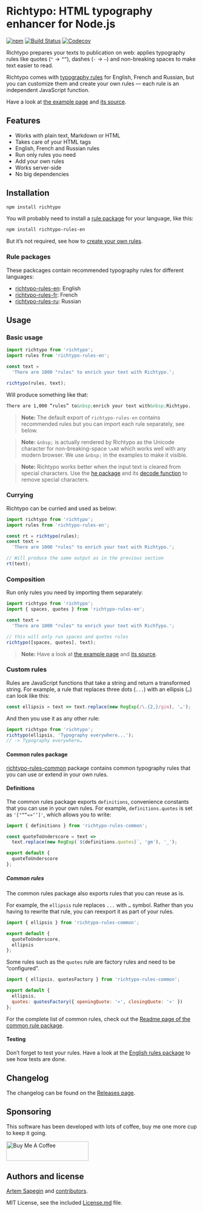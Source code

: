 # Richtypo: HTML typography enhancer for Node.js

[![npm](https://img.shields.io/npm/v/richtypo.svg)](https://www.npmjs.com/package/richtypo) [![Build Status](https://travis-ci.org/sapegin/richtypo.js.svg)](https://travis-ci.org/sapegin/richtypo.js) [![Codecov](https://codecov.io/gh/sapegin/richtypo.js/branch/master/graph/badge.svg)](https://codecov.io/gh/sapegin/richtypo.js)

Richtypo prepares your texts to publication on web: applies typography rules like quotes (`"` → `“”`), dashes (`-` → `—`) and non-breaking spaces to make text easier to read.

Richtypo comes with [typography rules](#rule-packages) for English, French and Russian, but you can customize them and create your own rules — each rule is an independent JavaScript function.

Have a look at [the example page](https://sapegin.github.io/richtypo.js/) and [its source](https://github.com/sapegin/richtypo.js/tree/master/example/src).

## Features

- Works with plain text, Markdown or HTML
- Takes care of your HTML tags
- English, French and Russian rules
- Run only rules you need
- Add your own rules
- Works server-side
- No big dependencies

## Installation

```bash
npm install richtypo
```

You will probably need to install a [rule package](#rule-packages) for your language, like this:

```bash
npm install richtypo-rules-en
```

But it’s not required, see how to [create your own rules](#custom-rules).

### Rule packages

These packcages contain recommended typography rules for different languages:

- [richtypo-rules-en](https://github.com/sapegin/richtypo.js/tree/master/packages/richtypo-rules-en): English
- [richtypo-rules-fr](https://github.com/sapegin/richtypo.js/tree/master/packages/richtypo-rules-fr): French
- [richtypo-rules-ru](https://github.com/sapegin/richtypo.js/tree/master/packages/richtypo-rules-ru): Russian

## Usage

### Basic usage

```javascript
import richtypo from 'richtypo';
import rules from 'richtypo-rules-en';

const text =
  'There are 1000 "rules" to enrich your text with Richtypo.';

richtypo(rules, text);
```

Will produce something like that:

```html
There are 1,000 “rules” to&nbsp;enrich your text with&nbsp;Richtypo.
```

> **Note:** The default export of `richtypo-rules-en` contains recommended rules but you can import each rule separately, see below.

> **Note:** `&nbsp;` is actually rendered by Richtypo as the Unicode character for non-breaking-space `\xA0` which works well with any modern browser. We use `&nbsp;` in the examples to make it visible.

> **Note:** Richtypo works better when the input text is cleared from special characters. Use the [he package](https://github.com/mathiasbynens/he) and its [decode function](https://github.com/mathiasbynens/he#hedecodehtml-options) to remove special characters.

### Currying

Richtypo can be curried and used as below:

```javascript
import richtypo from 'richtypo';
import rules from 'richtypo-rules-en';

const rt = richtypo(rules);
const text =
  'There are 1000 "rules" to enrich your text with Richtypo.';

// Will produce the same output as in the previous section
rt(text);
```

### Composition

Run only rules you need by importing them separately:

```javascript
import richtypo from 'richtypo';
import { spaces, quotes } from 'richtypo-rules-en';

const text =
  'There are 1000 "rules" to enrich your text with RichTypo.';

// this will only run spaces and quotes rules
richtypo([spaces, quotes], text);
```

> **Note:** Have a look at [the example page](https://sapegin.github.io/richtypo.js/) and [its source](https://github.com/sapegin/richtypo.js/tree/master/example/src).

### Custom rules

Rules are JavaScript functions that take a string and return a transformed string. For example, a rule that replaces three dots (`...`) with an ellipsis (`…`) can look like this:

```javascript
const ellipsis = text => text.replace(new RegExp(/\.{2,}/gim), '…');
```

And then you use it as any other rule:

```javascript
import richtypo from 'richtypo';
richtypo(ellipsis, 'Typography everywhere...');
// -> Typography everywhere…
```

#### Common rules package

[richtypo-rules-common](https://github.com/sapegin/richtypo.js/tree/master/packages/richtypo-rules-common) package contains common typography rules that you can use or extend in your own rules.

#### Definitions

The common rules package exports `definitions`, convenience constants that you can use in your own rules. For example, `definitions.quotes` is set as `'["“”«»‘’]'`, which allows you to write:

```js
import { definitions } from 'richtypo-rules-common';

const quoteToUnderscore = text =>
  text.replace(new RegExp(`${definitions.quotes}`, 'gm'), '_');

export default {
  quoteToUnderscore
};
```

##### Common rules

The common rules package also exports rules that you can reuse as is.

For example, the `ellipsis` rule replaces `...` with `…` symbol. Rather than you having to rewrite that rule, you can reexport it as part of your rules.

```js
import { ellipsis } from 'richtypo-rules-common';

export default {
  quoteToUnderscore,
  ellipsis
};
```

Some rules such as the `quotes` rule are factory rules and need to be “configured”.

```js
import { ellipsis, quotesFactory } from 'richtypo-rules-common';

export default {
  ellipsis,
  quotes: quotesFactory({ openingQuote: '«', closingQuote: '»' })
};
```

For the complete list of common rules, check out the [Readme page of the common rule package](https://github.com/sapegin/richtypo.js/tree/master/packages/richtypo-rules-common).

#### Testing

Don’t forget to test your rules. Have a look at the [English rules package](https://github.com/sapegin/richtypo.js/tree/master/packages/richtypo-rules-en) to see how tests are done.

## Changelog

The changelog can be found on the [Releases page](https://github.com/sapegin/richtypo.js/releases).

## Sponsoring

This software has been developed with lots of coffee, buy me one more cup to keep it going.

<a href="https://www.buymeacoffee.com/sapegin" target="_blank"><img src="https://cdn.buymeacoffee.com/buttons/lato-orange.png" alt="Buy Me A Coffee" height="51" width="217" ></a>

## Authors and license

[Artem Sapegin](https://sapegin.me) and [contributors](https://github.com/sapegin/stack-styled/graphs/contributors).

MIT License, see the included [License.md](License.md) file.
